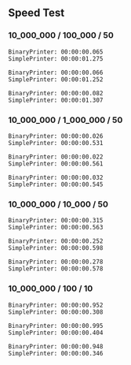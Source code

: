 ## Speed Test

### 10_000_000 / 100_000 / 50

    BinaryPrinter: 00:00:00.065
    SimplePrinter: 00:00:01.275

    BinaryPrinter: 00:00:00.066
    SimplePrinter: 00:00:01.252
    
    BinaryPrinter: 00:00:00.082
    SimplePrinter: 00:00:01.307

### 10_000_000 / 1_000_000 / 50

    BinaryPrinter: 00:00:00.026
    SimplePrinter: 00:00:00.531
    
    BinaryPrinter: 00:00:00.022
    SimplePrinter: 00:00:00.561
    
    BinaryPrinter: 00:00:00.032
    SimplePrinter: 00:00:00.545

### 10_000_000 / 10_000 / 50

    BinaryPrinter: 00:00:00.315
    SimplePrinter: 00:00:00.563
    
    BinaryPrinter: 00:00:00.252
    SimplePrinter: 00:00:00.598
    
    BinaryPrinter: 00:00:00.278
    SimplePrinter: 00:00:00.578

### 10_000_000 / 100 / 10

    BinaryPrinter: 00:00:00.952
    SimplePrinter: 00:00:00.308
    
    BinaryPrinter: 00:00:00.995
    SimplePrinter: 00:00:00.404
    
    BinaryPrinter: 00:00:00.948
    SimplePrinter: 00:00:00.346 

 